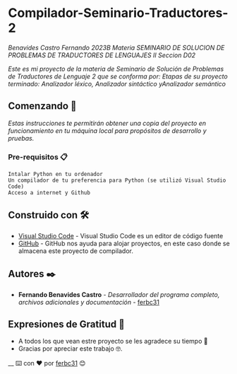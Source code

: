 # Compilador-Seminario-Traductores-2

_Benavides Castro Fernando_
_2023B_
_Materia SEMINARIO DE SOLUCION DE PROBLEMAS DE TRADUCTORES DE LENGUAJES II_
_Seccion D02_

_Este es mi proyecto de la materia de Seminario de Solución de Problemas de Traductores de Lenguaje 2 que se conforma por: Etapas de su proyecto terminado: Analizador léxico, Analizador sintáctico yAnalizador semántico_

## Comenzando 🚀

_Estas instrucciones te permitirán obtener una copia del proyecto en funcionamiento en tu máquina local para propósitos de desarrollo y pruebas._

### Pre-requisitos 📋
```
Intalar Python en tu ordenador
Un compilador de tu preferencia para Python (se utilizó Visual Studio Code)
Acceso a internet y Github
```

## Construido con 🛠️

* [Visual Studio Code](https://code.visualstudio.com/) - Visual Studio Code es un editor de código fuente
* [GitHub]([https://rometools.github.io/rome/](https://github.com/)) - GitHub nos ayuda para alojar proyectos, en este caso donde se almacena este proyecto de compilador.

## Autores ✒️

* **Fernando Benavides Castro** - *Desarrollador del programa completo, archivos adicionales y documentación* - [ferbc31](https://github.com/ferbc31)

## Expresiones de Gratitud 🎁

* A todos los que vean estre proyecto se les agradece su tiempo 📢
* Gracias por apreciar este trabajo 🤓.

__
⌨️ con ❤️ por [ferbc31](https://github.com/ferbc31) 😊
